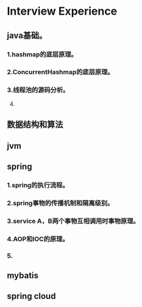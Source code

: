# Interview Experience
## java基础。
### 1.hashmap的底层原理。
### 2.ConcurrentHashmap的底层原理。
### 3.线程池的源码分析。
4.
## 数据结构和算法
## jvm
## spring
### 1.spring的执行流程。
### 2.spring事物的传播机制和隔离级别。
### 3.service A，B两个事物互相调用时事物原理。
### 4.AOP和IOC的原理。
### 5.
## mybatis
## spring cloud
##
